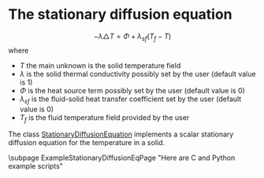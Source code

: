 The stationary diffusion equation
=================================

$$
 -\lambda\triangle T = \Phi+\lambda_{sf}(T_f-T)
$$
where
- $T$ the main unknown is the solid temperature field
- $\lambda$ is the solid thermal conductivity possibly set by the user (default value is 1)
- $\Phi$ is the heat source term possibly set by the user (default value is 0)
- $\lambda_{sf}$ is the fluid-solid heat transfer coefficient set by the user (default value is 0)
- $T_f$ is the fluid temperature field provided by the user

The class [StationaryDiffusionEquation](../../Models/inc/StationaryDiffusionEquation.hxx) implements a scalar stationary diffusion equation for the temperature in a solid.  


\subpage ExampleStationaryDiffusionEqPage "Here are C and Python example scripts"


